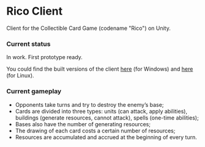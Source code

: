# Rico Client
Client for the Collectible Card Game (codename "Rico") on Unity. 

### Current status
In work. First prototype ready. 

You could find the built versions of the client [here](https://drive.google.com/file/d/16AVvpvVjpbGJE3PrKkzGofX082TuqeDk/view?usp=sharing) (for Windows) and [here](https://drive.google.com/file/d/1tdSUI1GlrVZ3mg7m3g05djqJqJeWztQI/view?usp=sharing) (for Linux).

### Current gameplay
* Opponents take turns and try to destroy the enemy’s base;
* Cards are divided into three types: units (can attack, apply abilities), buildings (generate resources, cannot attack), spells (one-time abilities);
* Bases also have the number of generating resources;
* The drawing of each card costs a certain number of resources;
* Resources are accumulated and accrued at the beginning of every turn.
